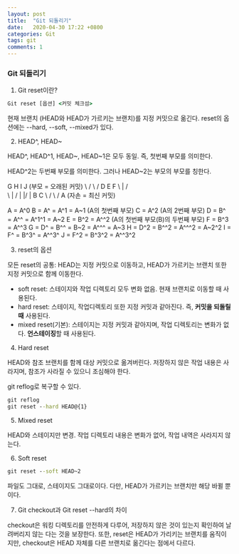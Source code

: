 ```yaml
---
layout: post
title:  "Git 되돌리기"
date:   2020-04-30 17:22 +0800
categories: Git
tags: git
comments: 1
---
```


### Git 되돌리기


1. Git reset이란?

```cmd
Git reset [옵션] <커밋 체크섬>
```

현재 브랜치 (HEAD와 HEAD가 가르키는 브랜치)를 지정 커밋으로 옮긴다. reset의 옵션에는 --hard, --soft, --mixed가 있다.

2. HEAD^, HEAD~

HEAD^, HEAD^1, HEAD~, HEAD~1은 모두 동일. 즉, 첫번째 부모를 의미한다.

HEAD^2는 두번째 부모를 의미한다. 그러나 HEAD~2는 부모의 부모를 칭한다.

G   H   I   J (부모 = 오래된 커밋)
 \ /     \ /
  D   E   F
   \  |  / \
    \ | /   |
     \|/    |
      B     C
       \   /
        \ /
         A   (자손 = 최신 커밋)

A = A^0
B = A^ = A^1 = A~1 (A의 첫번째 부모)
C = A^2 (A의 2번째 부모)
D = B^ = A^^ = A^1^1 = A~2
E = B^2 = A^^2 (A의 첫번째 부모(B)의 두번째 부모)
F = B^3 = A^^3
G = D^ = B^^ = B~2 = A^^^ = A~3
H = D^2 = B^^2 = A^^^2 = A~2^2
I = F^ = B^3^ = A^^3^
J = F^2 = B^3^2 = A^^3^2

3. reset의 옵션

모든 reset의 공통: HEAD는 지정 커밋으로 이동하고, HEAD가 가르키는 브랜치 또한 지정 커밋으로 함께 이동한다.

- soft reset: 스테이지와 작업 디렉토리 모두 변화 없음. 현재 브랜치로 이동할 때 사용된다.
- hard reset: 스테이지, 작업디렉토리 또한 지정 커밋과 같아진다. 즉, **커밋을 되돌릴 때** 사용된다.
- mixed reset(기본): 스테이지는 지정 커밋과 같아지며, 작업 디렉토리는 변화가 없다. **언스테이징**할 때 사용된다.

4. Hard reset

HEAD와 참조 브랜치를 함께 대상 커밋으로 옮겨버린다. 저장하지 않은 작업 내용은 사라지며, 참조가 사라질 수 있으니 조심해야 한다.

git reflog로 복구할 수 있다. 

```cmd
git reflog
git reset --hard HEAD@{1}
```

5. Mixed reset

HEAD와 스테이지만 변경. 작업 디렉토리 내용은 변화가 없어, 작업 내역은 사라지지 않는다.

6. Soft reset

```cmd
git reset --soft HEAD~2
```

파일도 그대로, 스테이지도 그대로이다. 다만, HEAD가 가르키는 브랜치만 해당 바뀔 뿐이다.

7. Git checkout과 Git reset --hard의 차이

checkout은 워킹 디렉토리를 안전하게 다루어, 저장하지 않은 것이 있는지 확인하여 날려버리지 않는 다는 것을 보장한다. 또한, reset은 HEAD가 가리키는 브랜치를 움직이지만, checkout은 HEAD 자체를 다른 브랜치로 옮긴다는 점에서 다르다.